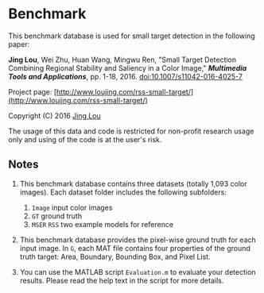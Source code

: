 # Benchmark

This benchmark database is used for small target detection in the following paper: 

**Jing Lou**, Wei Zhu, Huan Wang, Mingwu Ren, "Small Target Detection Combining Regional Stability and Saliency in a Color Image," ***Multimedia Tools and Applications***, pp. 1-18, 2016. [doi:10.1007/s11042-016-4025-7](http://link.springer.com/article/10.1007/s11042-016-4025-7)

Project page: [http://www.loujing.com/rss-small-target/](http://www.loujing.com/rss-small-target/)

Copyright (C) 2016 [Jing Lou](http://www.loujing.com)

The usage of this data and code is restricted for non-profit research usage only and using of the code is at the user's risk.


## Notes

 1. This benchmark database contains three datasets (totally 1,093 color images). Each dataset folder includes the following subfolders:
	 1. `Image`  input color images
	 2. `GT`  ground truth
	 3. `MSER` `RSS`  two example models for reference

 2. This benchmark database provides the pixel-wise ground truth for each input image. In `G`, each MAT file contains four properties of the ground truth target: Area, Boundary, Bounding Box, and Pixel List.

 3. You can use the MATLAB script `Evaluation.m` to evaluate your detection results. Please read the help text in the script for more details.